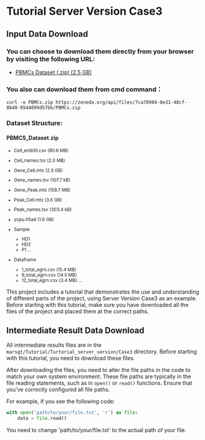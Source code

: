 # Tutorial Server Version Case3

## Input Data Download
### You can choose to download them directly from your browser by visiting the following URL: 
- [PBMCs Dataset (.zip) (2.5 GB)](https://zenodo.org/record/8163160/files/PBMCs.zip?download=1)
### You also can download them from cmd command：
    curl -o PBMCs.zip https://zenodo.org/api/files/7ca78984-0e31-48cf-8b48-9544099d57bb/PBMCs.zip
### Dataset Structure:
#### **PBMCS_Dataset.zip**
<small>

- Cell_emb10.csv (80.6 MB)
- Cell_names.tsv (2.0 MB)
- Gene_Cell.mtx (2.5 GB)
- Gene_names.tsv (107.7 kB)
- Gene_Peak.mtx (158.7 MB)
- Peak_Cell.mtx (3.6 GB)
- Peak_names.tsv (303.4 kB)
- ycpu.h5ad (1.6 GB)

- Sample
    - HD1 
    - HD2 
    - P1 ...    
- Dataframe
    - 1_total_egrn.csv (15.4 MB)
    - 9_total_egrn.csv (14.5 MB)
    - 12_total_egrn.csv (3.4 MB) ...  

</small>

This project includes a tutorial that demonstrates the use and understanding of different parts of the project, using Server Version Case3 as an example. Before starting with this tutorial, make sure you have downloaded all the files of the project and placed them at the correct paths.

## Intermediate Result Data Download

All intermediate results files are in the `marsgt/Tutorial/Turtorial_server_version/Case3` directory. Before starting with this tutorial, you need to download these files.

After downloading the files, you need to alter the file paths in the code to match your own system environment. These file paths are typically in the file reading statements, such as in `open()` or `read()` functions. Ensure that you've correctly configured all file paths.

For example, if you see the following code:

```python
with open('path/to/your/file.txt', 'r') as file:
    data = file.read()
```
You need to change 'path/to/your/file.txt' to the actual path of your file.





